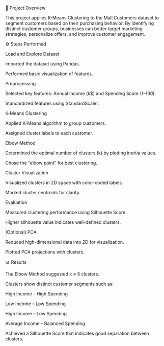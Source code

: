📌 Project Overview

This project applies K-Means Clustering to the Mall Customers dataset to segment customers based on their purchasing behavior.
By identifying distinct customer groups, businesses can better target marketing strategies, personalize offers, and improve customer engagement.

⚙️ Steps Performed

Load and Explore Dataset

Imported the dataset using Pandas.

Performed basic visualization of features.

Preprocessing

Selected key features: Annual Income (k$) and Spending Score (1–100).

Standardized features using StandardScaler.

K-Means Clustering

Applied K-Means algorithm to group customers.

Assigned cluster labels to each customer.

Elbow Method

Determined the optimal number of clusters (k) by plotting inertia values.

Chose the “elbow point” for best clustering.

Cluster Visualization

Visualized clusters in 2D space with color-coded labels.

Marked cluster centroids for clarity.

Evaluation

Measured clustering performance using Silhouette Score.

Higher silhouette value indicates well-defined clusters.

(Optional) PCA

Reduced high-dimensional data into 2D for visualization.

Plotted PCA projections with clusters.

📊 Results

The Elbow Method suggested k ≈ 5 clusters.

Clusters show distinct customer segments such as:

High Income – High Spending

Low Income – Low Spending

High Income – Low Spending

Average Income – Balanced Spending

Achieved a Silhouette Score that indicates good separation between clusters.

